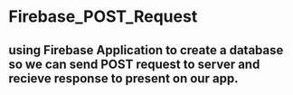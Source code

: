 # Firebase_POST_Request
## using Firebase Application to create a database so we can send POST request to server and recieve response to present on our app.
